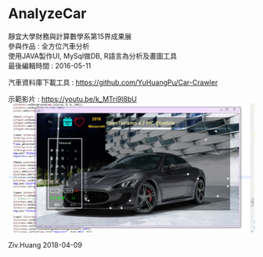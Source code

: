# AnalyzeCar


靜宜大學財務與計算數學系第15界成果展<br>
參與作品 : 全方位汽車分析<br>
使用JAVA製作UI, MySql做DB, R語言為分析及畫圖工具<br>
最後編輯時間 : 2016-05-11<br>

汽車資料庫下載工具 : https://github.com/YuHuangPu/Car-Crawler

示範影片 : https://youtu.be/k_MTri9I8bU
![image](https://github.com/YuHuangPu/AnalyzeCar/blob/master/example.PNG)

Ziv.Huang 2018-04-09
